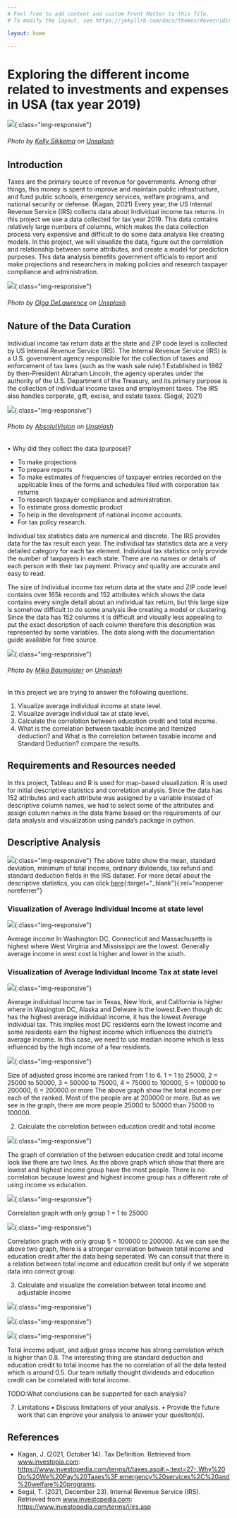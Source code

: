```yaml
---
# Feel free to add content and custom Front Matter to this file.
# To modify the layout, see https://jekyllrb.com/docs/themes/#overriding-theme-defaults

layout: home

---
```


<h1>Exploring the different income related to investments and expenses in USA (tax year 2019)</h1>

![](assets/title.jpg){:class="img-responsive"}
<h6>Photo by <a href="https://unsplash.com/@kellysikkema?utm_source=unsplash&amp;utm_medium=referral&amp;utm_content=creditCopyText">Kelly Sikkema</a> on <a href="https://unsplash.com/s/photos/income-tax?utm_source=unsplash&amp;utm_medium=referral&amp;utm_content=creditCopyText">Unsplash</a></h6>


## Introduction

Taxes are the primary source of revenue for governments. Among other things, this money is spent to improve and maintain public infrastructure, and fund public schools, emergency services, welfare programs, and national security or defense.  (Kagan, 2021) Every year, the US Internal Revenue Service (IRS) collects data about Individual income tax returns. In this project we use a data collected for tax year 2019. This data contains relatively large numbers of columns, which makes the data collection process very expensive and difficult to do some data analysis like creating models. In this project, we will visualize the data, figure out the correlation and relationship between some attributes, and create a model for prediction purposes. This data analysis benefits government officials to report and make projections and researchers in making policies and research taxpayer compliance and administration.
		

![](assets/title3.jpg){:class="img-responsive"}
<h6>Photo by <a href="https://unsplash.com/@walkingondream?utm_source=unsplash&amp;utm_medium=referral&amp;utm_content=creditCopyText">Olga DeLawrence</a> on <a href="https://unsplash.com/s/photos/tax?utm_source=unsplash&amp;utm_medium=referral&amp;utm_content=creditCopyText">Unsplash</a></h6>

## Nature of the Data Curation

Individual income tax return data at the state and ZIP code level is collected by US Internal Revenue Service (IRS). The Internal Revenue Service (IRS) is a U.S. government agency responsible for the collection of taxes and enforcement of tax laws (such as the wash sale rule).1 Established in 1862 by then-President Abraham Lincoln, the agency operates under the authority of the U.S. Department of the Treasury, and its primary purpose is the collection of individual income taxes and employment taxes. The IRS also handles corporate, gift, excise, and estate taxes. (Segal, 2021)


![](assets/absolutvision-82TpEld0_e4-unsplash.jpg){:class="img-responsive"}
<h6>Photo by <a href="https://unsplash.com/@freegraphictoday?utm_source=unsplash&amp;utm_medium=referral&amp;utm_content=creditCopyText">AbsolutVision</a> on <a href="https://unsplash.com/s/photos/purpose?utm_source=unsplash&amp;utm_medium=referral&amp;utm_content=creditCopyText">Unsplash</a></h6>

• Why did they collect the data (purpose)?

  * To make projections
  * To prepare reports
  * To make estimates of frequencies of taxpayer entries recorded on the applicable lines of the forms and schedules filed     with corporation tax returns
  * To research taxpayer compliance and administration.
  * To estimate gross domestic product
  * To help in the development of national income accounts.
  * For tax policy research.
 
Individual tax statistics data are numerical and discrete. The IRS provides data for the tax result each year. The individual tax statistics data are a very detailed category for each tax element. Individual tax statistics only provide the number of taxpayers in each state. There are no names or details of each person with their tax payment. Privacy and quality are accurate and easy to read.

The size of Individual income tax return data at the state and ZIP code level contains over 165k records and 152 attributes which shows the data contains every single detail about an individual tax return, but this large size is somehow difficult to do some analysis like creating a model or clustering. Since the data has 152 columns it is difficult and visually less appealing to put the exact description of each column therefore this description was represented by some variables. The data along with the documentation guide available for free source.

![](assets/title4.jpg){:class="img-responsive"}
<h6>Photo by <a href="https://unsplash.com/@mbaumi?utm_source=unsplash&amp;utm_medium=referral&amp;utm_content=creditCopyText">Mika Baumeister</a> on <a href="https://unsplash.com/s/photos/excel?utm_source=unsplash&amp;utm_medium=referral&amp;utm_content=creditCopyText">Unsplash</a></h6>

In this project we are trying to answer the following questions.

1) Visualize average individual income at state level.
2) Visualize average individual tax at state level.
2) Calculate the correlation between education credit and total income.
3) What is the correlation between taxable income and  Itemized deduction? and  What is the correlation between taxable income and Standard Deduction? compare the results.

## Requirements and Resources needed

In this project, Tableau and R is used for map-based visualization. R is used for initial descriptive statistics and correlation analysis. Since the data has 152 attributes and each attribute was assigned by a variable instead of descriptive column names, we had to select some of the attributes and assign column names in the data frame based on the requirements of our data analysis and visualization using panda’s package in python.

## Descriptive Analysis
![](assets/daatasetDescribtion.png){:class="img-responsive"}
The above table show the mean, standard deviation, minimum of total income, ordinary dividends, tax refund and standard deduction fields in the IRS dataset.
For more detail about the descriptive statistics, you can click [here](https://github.com/ylchan2/AIT580Project1/blob/main/analysis/AIT580final.ipynb){:target="_blank"}{:rel="noopener noreferrer"}

### Visualization of  Average Individual Income at state level

![](assets/tax_income.png){:class="img-responsive"}

Average income In Washington DC, Connecticut and Massachusetts is highest  where West Virginia and Mississippi are the lowest. Generally average income in west cost is higher and lower in the south.

### Visualization of  Average Individual Income Tax at state level

![](assets/total_income1.jpg){:class="img-responsive"}

Average individual Income tax  in Texas, New York, and California is higher where in Wasington DC, Alaska and Delware is the lowest.Even though dc has the highest average individual income, it has the lowest Average individual tax. This implies most DC residents earn the lowest income and some residents earn the highest income which influences the district’s average income. In this case, we need to use median income which is less influenced by the high income of a few residents.  

![](assets/total_income_vs_adjustable_income.jpg){:class="img-responsive"}

Size of adjusted gross income are ranked from 1 to 6. 1 = 1 to 25000, 2 = 25000 to 50000, 3 = 50000 to 75000, 4 = 75000 to 100000, 5 = 100000 to 200000, 6 = 200000 or more
The above graph show the total income per each of the ranked. Most of the people are at 200000 or more. But as we see in the graph, there are more people 25000 to 50000 than 75000 to 100000.

2) Calculate the correlation between education credit and total income

![](assets/educationvstotalincome.png){:class="img-responsive"}

The graph of correlation of the between education credit and total income look like there are two lines. As the above graph which show that there are lowest and highest income group have the most people.
There is no correlation because lowest and highest income group has a different rate of using income vs education.

![](assets/correlationagi1.png){:class="img-responsive"}

Correlation graph with only group 1 = 1 to 25000

![](assets/correlationagi5.png){:class="img-responsive"}

Correlation graph with only group 5 = 100000 to 200000. As we can see the above two graph, there is a stronger correlation between total income and education credit after the data being seperated.
We can consult that there is a relation between total income and education credit but only if we seperate data into correct group.

3) Calculate and visualize the correlation between total income and adjustable income

![](assets/corrItemizeddeductionandTaxableIncome.png){:class="img-responsive"}

![](assets/corrStandardDeduction.png){:class="img-responsive"}


![](assets/correlation.jpg){:class="img-responsive"}

Total income adjust, and adjust gross income has strong correlation which is higher than 0.8.
The interesting thing are standard deduction and education credit to total income has the no correlation of all the data tested which is around 0.5. 
Our team initially thought dividends and education credit can be correlated with total income.


TODO:What conclusions can be supported for each analysis?

7) Limitations
• Discuss limitations of your analysis.
• Provide the future work that can improve your analysis to answer your question(s). 

## References
<!--UL-->
* Kagan, J. (2021, October 14). Tax Definition. Retrieved from www.investopia.com: https://www.investopedia.com/terms/t/taxes.asp#:~:text=27-,Why%20Do%20We%20Pay%20Taxes%3F,emergency%20services%2C%20and%20welfare%20programs.
* Segal, T. (2021, December 23). Internal Revenue Service (IRS). Retrieved from www.investopedia.com: https://www.investopedia.com/terms/i/irs.asp




